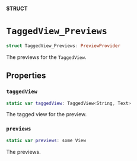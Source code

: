**STRUCT**

# `TaggedView_Previews`

```swift
struct TaggedView_Previews: PreviewProvider
```

The previews for the ``TaggedView``.

## Properties
### `taggedView`

```swift
static var taggedView: TaggedView<String, Text>
```

The tagged view for the preview.

### `previews`

```swift
static var previews: some View
```

The previews.
